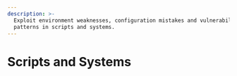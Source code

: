 ```yaml
---
description: >-
  Exploit environment weaknesses, configuration mistakes and vulnerability
  patterns in scripts and systems.
---
```


# Scripts and Systems

